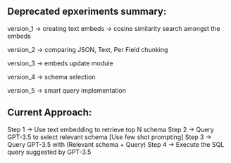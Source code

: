 ## Deprecated epxeriments summary:

version_1
-> creating text embeds
-> cosine similarity search amongst the embeds

version_2
-> comparing JSON, Text, Per Field chunking

version_3
-> embeds update module

version_4
-> schema selection

version_5
-> smart query implementation


## Current Approach:
Step 1 -> Use text embedding to retrieve top N schema
Step 2 -> Query GPT-3.5 to select relevant schema [Use few shot prompting]
Step 3 -> Query GPT-3.5 with (Relevant schema + Query)
Step 4 -> Execute the SQL query suggested by GPT-3.5